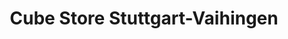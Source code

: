 ---
title: "Cube Store Stuttgart-Vaihingen"
url: /stuttgart/cube-store-stuttgart-vaihingen/
shop: Fahrrad
---